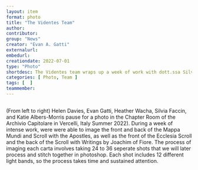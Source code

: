 ```yaml
---
layout: item
format: photo
title: "The Videntes Team"
author: 
contributor: 
group: "News"
creator: "Evan A. Gatti"
externalurl: 
embedurl: 
creationdate: 2022-07-01
type: "Photo"
shortdesc: The Videntes team wraps up a week of work with dott.ssa Silvia Faccin, Conservatore Manoscritti at the Fondazione Museo del Tesoro del Duomo e Archivio Capitolare.
categories: [ Photo, Team ]
tags: [  ]
teammember: 
---
```

## 
(From left to right) Helen Davies, Evan Gatti, Heather Wacha, Silvia Faccin, and Katie Albers-Morris pause for a photo in the Chapter Room of the Archivio Capitolare in Vercelli, Italy Summer 2022). During a week of intense work, were were able to image the front and back of the Mappa Mundi and Scroll with the Apostles, as well as the front of the Ecclesia Scroll and the back of the Scroll with Writings by Joachim of Fiore. The process of imaging each carta involves taking 24 to 36 seperate shots that we will later process and stitch together in photoshop. Each shot includes 12 different light bands, so the process takes time and sustained attention.
